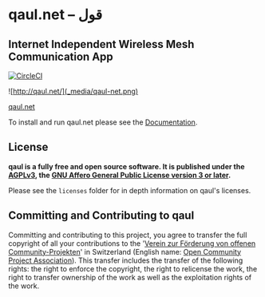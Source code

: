 # qaul.net – قول

## Internet Independent Wireless Mesh Communication App

[![CircleCI](https://circleci.com/gh/qaul/qaul.net/tree/main.svg?style=shield)](https://circleci.com/gh/qaul/qaul.net/tree/main)

![http://qaul.net/](_media/qaul-net.png)

[qaul.net](https://qaul.net)

To install and run qaul.net please see the [Documentation](qaul/README.md).

## License

**qaul is a fully free and open source software. It is published under the 
[AGPLv3], the [GNU Affero General Public License version 3 or later].**

Please see the `licenses` folder for in depth information on qaul's licenses.


## Committing and Contributing to qaul

Committing and contributing to this project, you agree to transfer the full copyright of all your contributions to the '[Verein zur Förderung von offenen Community-Projekten]' in Switzerland (English name: [Open Community Project Association]). This transfer includes the transfer of the following rights: the right to enforce the copyright, the right to relicense the work, the right to transfer ownership of the work as well as the exploitation rights of the work.


[Verein zur Förderung von offenen Community-Projekten]: https://ocpa.ch
[Open Community Project Association]: https://ocpa.ch
[AGPLv3]: https://github.com/qaul/qaul.net/blob/main/LICENSE
[GNU Affero General Public License version 3 or later]: https://github.com/qaul/qaul.net/blob/main/LICENSE
